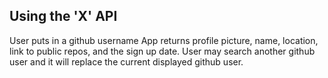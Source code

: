 ## Using the 'X' API

User puts in a github username
App returns profile picture, name, location, link to public repos, and the sign up date.
User may search another github user and it will replace the current displayed github user.